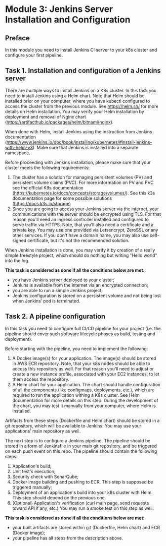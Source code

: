 # Module 3: Jenkins Server Installation and Configuration

## Preface

In this module you need to install Jenkins CI server to your k8s cluster and configure your first pipeline.

## Task 1. Installation and configuration of a Jenkins server

There are multiple ways to install Jenkins on a K8s cluster. In this task you need to install Jenkins using a Helm chart. Note that Helm should be installed prior on your computer, where you have kubectl configured to access the cluster from the previous module. See https://helm.sh/ for more details on Helm installation. You may verify your Helm installation by deployment and removal of Nginx chart (https://artifacthub.io/packages/helm/bitnami/nginx).

When done with Helm, install Jenkins using the instruction from Jenkins documentation (https://www.jenkins.io/doc/book/installing/kubernetes/#install-jenkins-with-helm-v3). Make sure that Jenkins is installed into a separate namespace.

Before proceeding with Jenkins installation, please make sure that your cluster meets the following requirements:

1. The cluster has a solution for managing persistent volumes (PV) and persistent volume claims (PVC). For more information on PV and PVC see the official K8s documentation (https://kubernetes.io/docs/concepts/storage/volumes/). See this k3s documentation page for some possible solutions (https://docs.k3s.io/storage)
2. Since you are going to access your Jenkins server via the internet, your communications with the server should be encrypted using TLS. For that reason you'll need an ingress controller installed and configured to serve traffic via HTTPS. Note, that you'll also need a certificate and a private key. You may use one provided via Letsencrypt, ZeroSSL or any other services. If you don't have a domain name, you may also use self-signed certificate, but it's not the recommended solution.

When Jenkins installation is done, you may verify it by creation of a really simple freestyle project, which should do nothing but writing "Hello world" into the log.

**This task is considered as done if all the conditions below are met:**

- you have Jenkins server deployed to your cluster;
- Jenkins is available from the internet via an encrypted connection;
- you are able to run a simple Jenkins project;
- Jenkins configuration is stored on a persistent volume and not being lost when Jenkins' pod is terminated.

## Task 2. A pipeline configuration

In this task you need to configure full CI/CD pipeline for your project (i.e. the pipeline should cover such software lifecycle phases as build, testing and deployment).

Before starting with the pipeline, you need to implement the following:

1. A Docker image(s) for your application. The image(s) should be stored in AWS ECR repository. Note, that your k8s nodes should be able to access this repository as well. For that reason you'll need to adjust or create a new instance profile, associated with your EC2 instances, to let them access the repository.
2. A Helm chart for your application. The chart should handle configuration of all the components (like configmaps, deployments, etc.), which are required to run the application withing a K8s cluster. See Helm documentation for more details on this step. During the development of the chart, you may test it manually from your computer, where Helm is installed.

Artifacts from these steps (Dockerfile and Helm chart) should be stored in a git repository, which will be available to Jenkins. You may use your applications' main repository as well.

The next step is to configure a Jenkins pipeline. The pipeline should be stored in a form of Jenkinsfile in your main git repository, and be triggered on each push event on this repo. The pipeline should contain the following steps:

1. Application's build;
2. Unit test's execution;
3. Security check with SonarQube;
4. Docker image building and pushing to ECR. This step is supposed be triggered manually;
5. Deployment of an application's build into your k8s cluster with Helm. This step should depend on the previous one.
6. (Optional) Application's verification (curl main page, send requests toward API if any, etc.) You may run a smoke test on this step as well.

**This task is considered as done if all the conditions below are met:**

- your built artifacts are stored within git (Dockerfile, Helm chart) and ECR (Docker image);
- your pipeline has all steps from the description above.
